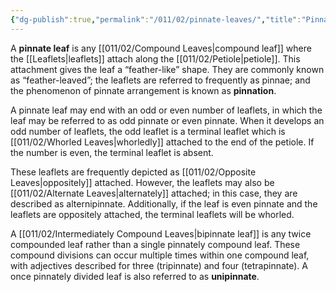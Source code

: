 ```yaml
---
{"dg-publish":true,"permalink":"/011/02/pinnate-leaves/","title":"Pinnately Compound Leaves","tags":["BIOL412"],"created":"2024-09-26T13:45:04.115-07:00","updated":"2024-09-26T15:23:11.615-07:00"}
---
```


A **pinnate leaf** is any [[011/02/Compound Leaves\|compound leaf]] where the [[Leaflets\|leaflets]] attach along the [[011/02/Petiole\|petiole]]. This attachment gives the leaf a “feather-like” shape. They are commonly known as “feather-leaved”; the leaflets are referred to frequently as pinnae; and the phenomenon of pinnate arrangement is known as **pinnation**.

A pinnate leaf may end with an odd or even number of leaflets, in which the leaf may be referred to as odd pinnate or even pinnate. When it develops an odd number of leaflets, the odd leaflet is a terminal leaflet which is [[011/02/Whorled Leaves\|whorledly]] attached to the end of the petiole. If the number is even, the terminal leaflet is absent.

These leaflets are frequently depicted as [[011/02/Opposite Leaves\|oppositely]] attached. However, the leaflets may also be [[011/02/Alternate Leaves\|alternately]] attached; in this case, they are described as alternipinnate. Additionally, if the leaf is even pinnate and the leaflets are oppositely attached, the terminal leaflets will be whorled.

A [[011/02/Intermediately Compound Leaves\|bipinnate leaf]] is any twice compounded leaf rather than a single pinnately compound leaf. These compound divisions can occur multiple times within one compound leaf, with adjectives described for three (tripinnate) and four (tetrapinnate). A once pinnately divided leaf is also referred to as **unipinnate**.